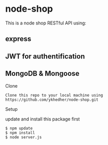 # node-shop

This is a node shop RESTful API using:
## express
## JWT for authentification
## MongoDB & Mongoose


Clone

    Clone this repo to your local machine using https://github.com/ykhedher/node-shop.git

Setup


update and install this package first

    $ npm update
    $ npm install 
    $ node server.js

  
